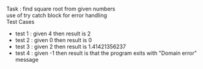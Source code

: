 Task : find square root from given numbers</br>
use of try catch block for error handling</br>
Test Cases
- test 1 : given 4 then result is 2
- test 2 : given 0 then result is 0
- test 3 : given 2 then result is 1.41421356237
- test 4 : given -1 then result is that the program exits with "Domain error" message